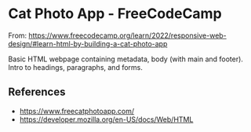# Cat Photo App - FreeCodeCamp

From: https://www.freecodecamp.org/learn/2022/responsive-web-design/#learn-html-by-building-a-cat-photo-app

Basic HTML webpage containing metadata, body (with main and footer). Intro to headings, paragraphs, and forms.

## References

- https://www.freecatphotoapp.com/
- https://developer.mozilla.org/en-US/docs/Web/HTML
